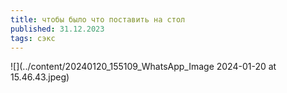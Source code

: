 ```yaml
---
title: чтобы было что поставить на стол
published: 31.12.2023
tags: сэкс
---
```


![](../content/20240120_155109_WhatsApp_Image 2024-01-20 at 15.46.43.jpeg)
